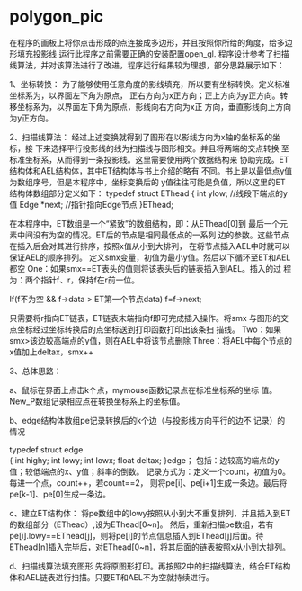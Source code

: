 # polygon_pic
在程序的画板上将你点击形成的点连接成多边形，并且按照你所给的角度，给多边形填充投影线
运行此程序之前需要正确的安装配置open_gl. 
程序设计参考了扫描线算法，并对该算法进行了改进，程序运行结果较为理想，部分思路展示如下：

1、坐标转换：
为了能够使用任意角度的影线填充，所以要有坐标转换。定义标准坐标系为，以界面左下角为原点，
正右方向为x正方向；正上方向为y正方向。转移坐标系为，以界面左下角为原点，影线向右方向为x正
方向，垂直影线向上方向为y正方向。

2、扫描线算法：
   经过上述变换就得到了图形在以影线方向为x轴的坐标系的坐标，接
下来选择平行投影线的线为扫描线与图形相交。并且将两端的交点转换
   至标准坐标系，从而得到一条投影线。这里需要使用两个数据结构来
协助完成。ET结构体和AEL结构体，其中ET结构体与书上介绍的略有
不同。书上是以最低点y值为数组序号，但是本程序中，坐标变换后的
y值往往可能是负值，所以这里的ET结构体数组部分定义如下：
typedef struct EThead
 {
	 int ylow;            //线段下端点的y值
	 Edge *next;          //指针指向Edge节点
 }EThead;

在本程序中，ET数组是一个“紧致”的数组结构，即：从EThead[0]到
最后一个元素中间没有为空的情况。ET后的节点是相同最低点的一系列
边的参数。这些节点在插入后会对其进行排序，按照x值从小到大排列，
在将节点插入AEL中时就可以保证AEL的顺序排列。
定义smx变量，初值为最小y值。然后以下循环至ET和AEL都空
One：如果smx==ET表头的值则将该表头后的链表插入到AEL。插入的过
程为：两个指针f、r，保持f在r前一位。

If(f不为空 && f->data > ET第一个节点data) 
f=f->next;

  只需要将r指向ET链表，ET链表末端指向f即可完成插入操作。将smx
与图形的交点坐标经过坐标转换后的点坐标送到打印函数打印出该条扫
描线。
Two：如果smx>该边较高端点的y值，则在AEL中将该节点删除
Three：将AEL中每个节点的x值加上deltax，smx++

3、总体思路：

  a、鼠标在界面上点击k个点，mymouse函数记录点在标准坐标系的坐标
值。New_P数组记录相应点在转换坐标系上的坐标值。

b、edge结构体数组pe记录转换后的k个边（与投影线方向平行的边不
记录）的情况

typedef struct edge      
{
	int highy;
	int lowy;
	int lowx;
	float deltax;
}edge；
包括：边较高的端点的y值；较低端点的x、y值；斜率的倒数。
记录方式为：定义一个count，初值为0。每进一个点，count++，若count==2，
则将pe[i]、pe[i+1]生成一条边。最后将pe[k-1]、pe[0]生成一条边。

c、建立ET结构体：
 将pe数组中的lowy按照从小到大不重复排列，并且插入到ET的数组部分（EThead）,设为EThead[0~n]。
 然后，重新扫描pe数组，若有
pe[i].lowy==EThead[j]，则将pe[i]的节点信息插入到EThead[j]后面。待
EThead[n]插入完毕后，对EThead[0~n]，将其后面的链表按照x从小到大排列。

d、扫描线算法填充图形
先将原图形打印。再按照2中的扫描线算法，结合ET结构体和AEL链表进行扫描。只要ET和AEL不为空就持续进行。

